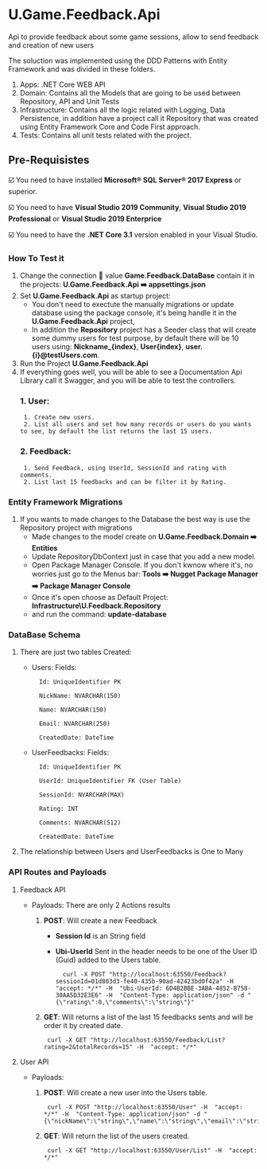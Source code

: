 # U.Game.Feedback.Api
Api to provide feedback about some game sessions, allow to send feedback and creation of new users

The soluction was implemented using the DDD Patterns with Entity Framework and was divided in these folders.
1. Apps: .NET Core WEB API
2. Domain: Contains all the Models that are going to be used between Repository, API and Unit Tests
3. Infrastructure: Contains all the logic related with Logging, Data Persistence, in addition have a project call it Repository that was created using Entity Framework Core and Code First approach.
5. Tests: Contains all unit tests related with the project.

## Pre-Requisistes
:ballot_box_with_check: You need to have installed **Microsoft® SQL Server® 2017 Express** or superior.

:ballot_box_with_check: You need to have **Visual Studio 2019 Community**, **Visual Studio 2019 Professional** or **Visual Studio 2019 Enterprice**

:ballot_box_with_check: You need to have the **.NET Core 3.1** version enabled in your Visual Studio.


### How To Test it
1. Change the connection :key: value **Game.Feedback.DataBase** contain it in the projects: **U.Game.Feedback.Api ➡️ appsettings.json**
3. Set **U.Game.Feedback.Api** as startup project: 
	- You don't need to exectute the manually migrations or update database using the package console, it's being handle it in the **U.Game.Feedback.Api** project, 
	- In addition the **Repository** project has a Seeder class that will create some dummy users for test purpose, by default there will be 10 users using: **Nickname_{index}**, **User{index}**, **user.{i}@testUsers.com**.
5. Run the Project **U.Game.Feedback.Api**
6. If everything goes well, you will be able to see a Documentation Api Library call it Swagger, and you will be able to test the controllers.
	### 1. User: 
		1. Create new users.
		2. List all users and set how many records or users do you wants to see, by default the list returns the last 15 users.
	### 2. Feedback:
		1. Send Feedback, using UserId, SessionId and rating with comments.
		2. List last 15 feedbacks and can be filter it by Rating.
		
### Entity Framework Migrations
1. If you wants to made changes to the Database the best way is use the Repository project with migrations	
	- Made changes to the model create on **U.Game.Feedback.Domain ➡️ Entities**
	- Update RepositoryDbContext just in case that you add a new model.
	- Open Package Manager Console. If you don't kwnow where it's, no worries just go to the Menus bar: **Tools ➡️ Nugget Package Manager ➡️  Package Manager Console**
	- Once it's open choose as Default Project: **Infrastructure\U.Feedback.Repository**
	- and run the command: **update-database**
	
### DataBase Schema
1. There are just two tables Created:
	- Users:
		Fields: 
		
			Id: UniqueIdentifier PK
			
			NickName: NVARCHAR(150)
			
			Name: NVARCHAR(150)
			
			Email: NVARCHAR(250)
			
			CreatedDate: DateTime
	- UserFeedbacks:
		Fields:
		
			Id: UniqueIdentifier PK
			
			UserId: UniqueIdentifier FK (User Table)
			
			SessionId: NVARCHAR(MAX)
			
			Rating: INT
			
			Comments: NVARCHAR(512)
			
			CreatedDate: DateTime			
2. The relationship between Users and UserFeedbacks is One to Many

### API Routes and Payloads
1. Feedback API	
	- Payloads: There are only 2 Actions results
		
		1. **POST**: Will create a new Feedback 
			- **Session Id** is an String field 
			- **Ubi-UserId** Sent in the header needs to be one of the User ID (Guid) added to the Users table.	
	
	
					curl -X POST "http://localhost:63550/Feedback?sessionId=01d803d3-fe40-435b-90ad-42423bd0f42a" -H  "accept: */*" -H  "Ubi-UserId: 6D4B2BBE-3ABA-4852-B758-30AA5D32E3E6" -H  "Content-Type: application/json" -d "{\"rating\":0,\"comments\":\"string\"}"
				
				
		2. **GET**: Will returns a list of the last 15 feedbacks sents and will be order it by created date.

				curl -X GET "http://localhost:63550/Feedback/List?rating=2&totalRecords=15" -H  "accept: */*"

2. User API	
	- Payloads:
	
		1. **POST**: Will create a new user into the Users table.		
	
	
				curl -X POST "http://localhost:63550/User" -H  "accept: */*" -H  "Content-Type: application/json" -d "{\"nickName\":\"string\",\"name\":\"string\",\"email\":\"string\"}"


		2. **GET**: Will return the list of the users created.
		
		
				curl -X GET "http://localhost:63550/User/List" -H  "accept: */*"
		
		

